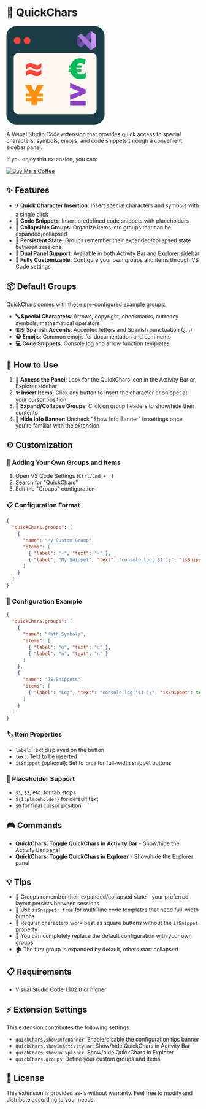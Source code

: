 # 🚀 QuickChars

![QuickChars Logo](./icon.png)

A Visual Studio Code extension that provides quick access to special characters, symbols, emojis, and code snippets through a convenient sidebar panel.

If you enjoy this extension, you can:

  <a href="https://www.buymeacoffee.com/ottojimb">
    <img src="https://img.shields.io/badge/Buy%20Me%20a%20Coffee-FFDD00?style=for-the-badge&logo=buy-me-a-coffee&logoColor=black" alt="Buy Me a Coffee"/>
  </a>

## ✨ Features

- **⚡ Quick Character Insertion**: Insert special characters and symbols with a single click
- **📝 Code Snippets**: Insert predefined code snippets with placeholders
- **📁 Collapsible Groups**: Organize items into groups that can be expanded/collapsed
- **💾 Persistent State**: Groups remember their expanded/collapsed state between sessions
- **🔄 Dual Panel Support**: Available in both Activity Bar and Explorer sidebar
- **🎨 Fully Customizable**: Configure your own groups and items through VS Code settings

## 📦 Default Groups

QuickChars comes with these pre-configured example groups:

- **🔤 Special Characters**: Arrows, copyright, checkmarks, currency symbols, mathematical operators
- **🇪🇸 Spanish Accents**: Accented letters and Spanish punctuation (¿, ¡)
- **😀 Emojis**: Common emojis for documentation and comments
- **💻 Code Snippets**: Console.log and arrow function templates

## 🎯 How to Use

1. **📍 Access the Panel**: Look for the QuickChars icon in the Activity Bar or Explorer sidebar
2. **✨ Insert Items**: Click any button to insert the character or snippet at your cursor position
3. **📂 Expand/Collapse Groups**: Click on group headers to show/hide their contents
4. **🔕 Hide Info Banner**: Uncheck "Show Info Banner" in settings once you're familiar with the extension

## ⚙️ Customization

### 📝 Adding Your Own Groups and Items

1. Open VS Code Settings (`Ctrl/Cmd + ,`)
2. Search for "QuickChars"
3. Edit the "Groups" configuration

### 📋 Configuration Format

```json
{
  "quickChars.groups": [
    {
      "name": "My Custom Group",
      "items": [
        { "label": "✓", "text": "✓" },
        { "label": "My Snippet", "text": "console.log('$1');", "isSnippet": true }
      ]
    }
  ]
}
```

### 🔧 Configuration Example

```json
{
  "quickChars.groups": [
    {
      "name": "Math Symbols",
      "items": [
        { "label": "α", "text": "α" },
        { "label": "π", "text": "π" }
      ]
    },
    {
      "name": "JS Snippets",
      "items": [
        { "label": "Log", "text": "console.log('$1');", "isSnippet": true }
      ]
    }
  ]
}
```

### 🏷️ Item Properties

- `label`: Text displayed on the button
- `text`: Text to be inserted
- `isSnippet` (optional): Set to `true` for full-width snippet buttons

### 📝 Placeholder Support

- `$1`, `$2`, etc. for tab stops
- `${1:placeholder}` for default text
- `$0` for final cursor position

## 🎮 Commands

- **QuickChars: Toggle QuickChars in Activity Bar** - Show/hide the Activity Bar panel
- **QuickChars: Toggle QuickChars in Explorer** - Show/hide the Explorer panel

## 💡 Tips

- 💾 Groups remember their expanded/collapsed state - your preferred layout persists between sessions
- 📄 Use `isSnippet: true` for multi-line code templates that need full-width buttons
- 🔲 Regular characters work best as square buttons without the `isSnippet` property
- 🔄 You can completely replace the default configuration with your own groups
- 🏠 The first group is expanded by default, others start collapsed

## 📋 Requirements

- Visual Studio Code 1.102.0 or higher

## ⚡ Extension Settings

This extension contributes the following settings:

* `quickChars.showInfoBanner`: Enable/disable the configuration tips banner
* `quickChars.showInActivityBar`: Show/hide QuickChars in Activity Bar
* `quickChars.showInExplorer`: Show/hide QuickChars in Explorer
* `quickChars.groups`: Define your custom groups and items

## 📄 License

This extension is provided as-is without warranty. Feel free to modify and distribute according to your needs.
